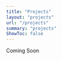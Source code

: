 ```yaml
---
title: "Projects"
layout: "projects"
url: "/projects"
summary: "projects"
ShowToc: false
---
```


Coming Soon